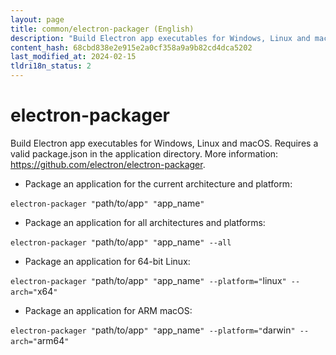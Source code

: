 ```yaml
---
layout: page
title: common/electron-packager (English)
description: "Build Electron app executables for Windows, Linux and macOS."
content_hash: 68cbd838e2e915e2a0cf358a9a9b82cd4dca5202
last_modified_at: 2024-02-15
tldri18n_status: 2
---
```

# electron-packager

Build Electron app executables for Windows, Linux and macOS.
Requires a valid package.json in the application directory.
More information: <https://github.com/electron/electron-packager>.

- Package an application for the current architecture and platform:

`electron-packager "`<span class="tldr-var badge badge-pill bg-dark-lm bg-white-dm text-white-lm text-dark-dm font-weight-bold">path/to/app</span>`" "`<span class="tldr-var badge badge-pill bg-dark-lm bg-white-dm text-white-lm text-dark-dm font-weight-bold">app_name</span>`"`

- Package an application for all architectures and platforms:

`electron-packager "`<span class="tldr-var badge badge-pill bg-dark-lm bg-white-dm text-white-lm text-dark-dm font-weight-bold">path/to/app</span>`" "`<span class="tldr-var badge badge-pill bg-dark-lm bg-white-dm text-white-lm text-dark-dm font-weight-bold">app_name</span>`" --all`

- Package an application for 64-bit Linux:

`electron-packager "`<span class="tldr-var badge badge-pill bg-dark-lm bg-white-dm text-white-lm text-dark-dm font-weight-bold">path/to/app</span>`" "`<span class="tldr-var badge badge-pill bg-dark-lm bg-white-dm text-white-lm text-dark-dm font-weight-bold">app_name</span>`" --platform="`<span class="tldr-var badge badge-pill bg-dark-lm bg-white-dm text-white-lm text-dark-dm font-weight-bold">linux</span>`" --arch="`<span class="tldr-var badge badge-pill bg-dark-lm bg-white-dm text-white-lm text-dark-dm font-weight-bold">x64</span>`"`

- Package an application for ARM macOS:

`electron-packager "`<span class="tldr-var badge badge-pill bg-dark-lm bg-white-dm text-white-lm text-dark-dm font-weight-bold">path/to/app</span>`" "`<span class="tldr-var badge badge-pill bg-dark-lm bg-white-dm text-white-lm text-dark-dm font-weight-bold">app_name</span>`" --platform="`<span class="tldr-var badge badge-pill bg-dark-lm bg-white-dm text-white-lm text-dark-dm font-weight-bold">darwin</span>`" --arch="`<span class="tldr-var badge badge-pill bg-dark-lm bg-white-dm text-white-lm text-dark-dm font-weight-bold">arm64</span>`"`
